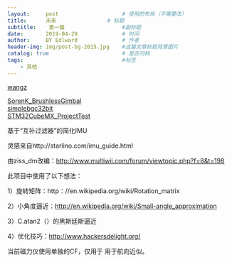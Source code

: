 ```yaml
---
layout:     post                    # 使用的布局（不需要改）
title:      未来                # 标题 
subtitle:    第一篇                  #副标题
date:       2019-04-29              # 时间
author:     BY Edlward              # 作者
header-img: img/post-bg-2015.jpg    #这篇文章标题背景图片
catalog: true                       # 是否归档
tags:                               #标签
    - 其他
---
```

[wangz](https://www.aliexpress.com/popular/15-pin-male-to-usb-adapter.html)   

[SorenK_BrushlessGimbal](https://github.com/Edlward/SorenK_BrushlessGimbal)  
[simplebgc32bit](https://www.basecamelectronics.com/simplebgc32bit/)  
[STM32CubeMX_ProjectTest](https://github.com/lichengxiang0/STM32CubeMX_ProjectTest.git)  


基于“互补过滤器”的简化IMU

灵感来自http://starlino.com/imu_guide.html


由ziss_dm改编：http://www.multiwii.com/forum/viewtopic.php?f=8&t=198

此项目中使用了以下想法：

 1）旋转矩阵：http：//en.wikipedia.org/wiki/Rotation_matrix
 
 2）小角度逼近：http://en.wikipedia.org/wiki/Small-angle_approximation
 
 3）C.atan2（）的黑斯廷斯逼近
 
 4）优化技巧：http://www.hackersdelight.org/

当前磁力仪使用单独的CF，仅用于
用于航向近似。

